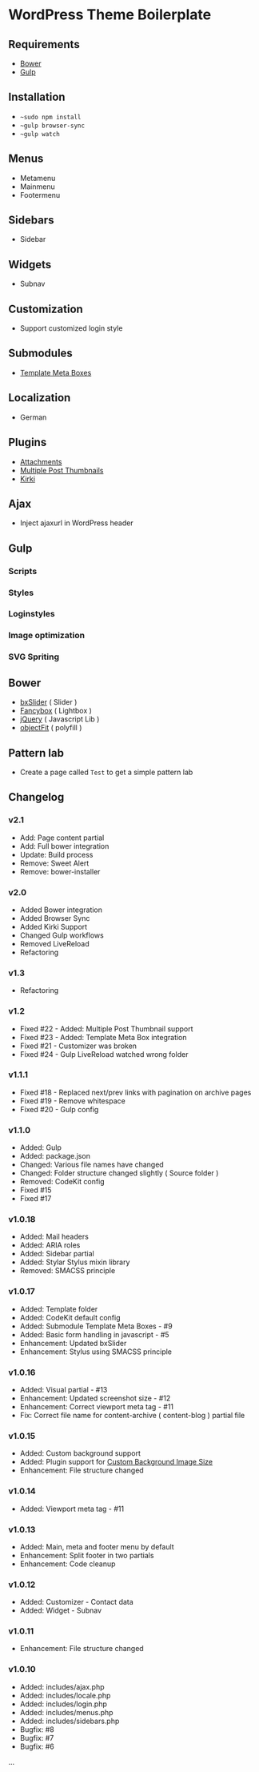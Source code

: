 # WordPress Theme Boilerplate

## Requirements

* [Bower](http://bower.io)
* [Gulp](http://gulpjs.com/)

## Installation

* `~sudo npm install`
* `~gulp browser-sync`
* `~gulp watch`

## Menus

* Metamenu
* Mainmenu
* Footermenu

## Sidebars

* Sidebar

## Widgets

* Subnav

## Customization

* Support customized login style

## Submodules

* [Template Meta Boxes](https://github.com/Horttcore/Template-Meta-Boxes)

## Localization

* German

## Plugins

* [Attachments](http://wordpress.org/plugins/attachments/)
* [Multiple Post Thumbnails](https://wordpress.org/plugins/multiple-post-thumbnails/)
* [Kirki](http://kirki.org/)

## Ajax

* Inject ajaxurl in WordPress header

## Gulp

### Scripts

### Styles

### Loginstyles

### Image optimization

### SVG Spriting

## Bower

* [bxSlider](http://bxslider.com/) ( Slider )
* [Fancybox](http://fancyapps.com/fancybox/) ( Lightbox )
* [jQuery](https://jquery.com/) ( Javascript Lib )
* [objectFit](https://github.com/anselmh/object-fit) ( polyfill )

## Pattern lab

* Create a page called `Test` to get a simple pattern lab

## Changelog

### v2.1

* Add: Page content partial
* Add: Full bower integration
* Update: Build process
* Remove: Sweet Alert
* Remove: bower-installer

### v2.0

* Added Bower integration
* Added Browser Sync
* Added Kirki Support
* Changed Gulp workflows
* Removed LiveReload
* Refactoring

### v1.3

* Refactoring

### v1.2

* Fixed #22 - Added: Multiple Post Thumbnail support
* Fixed #23 - Added: Template Meta Box integration
* Fixed #21 - Customizer was broken
* Fixed #24 - Gulp LiveReload watched wrong folder

### v1.1.1

* Fixed #18 - Replaced next/prev links with pagination on archive pages
* Fixed #19 - Remove whitespace
* Fixed #20 - Gulp config

### v1.1.0

* Added: Gulp
* Added: package.json
* Changed: Various file names have changed
* Changed: Folder structure changed slightly ( Source folder )
* Removed: CodeKit config
* Fixed #15
* Fixed #17

### v1.0.18

* Added: Mail headers
* Added: ARIA roles
* Added: Sidebar partial
* Added: Stylar Stylus mixin library
* Removed: SMACSS principle

### v1.0.17

* Added: Template folder
* Added: CodeKit default config
* Added: Submodule Template Meta Boxes - #9
* Added: Basic form handling in javascript - #5
* Enhancement: Updated bxSlider
* Enhancement: Stylus using SMACSS principle

### v1.0.16

* Added: Visual partial - #13
* Enhancement: Updated screenshot size - #12
* Enhancement: Correct viewport meta tag - #11
* Fix: Correct file name for content-archive ( content-blog ) partial file

### v1.0.15

* Added: Custom background support
* Added: Plugin support for [Custom Background Image Size](https://github.com/Horttcore/Custom-Background-Image-Size)
* Enhancement: File structure changed

### v1.0.14

* Added: Viewport meta tag - #11

### v1.0.13

* Added: Main, meta and footer menu by default
* Enhancement: Split footer in two partials
* Enhancement: Code cleanup

### v1.0.12

* Added: Customizer - Contact data
* Added: Widget - Subnav

### v1.0.11

* Enhancement: File structure changed

### v1.0.10

* Added: includes/ajax.php
* Added: includes/locale.php
* Added: includes/login.php
* Added: includes/menus.php
* Added: includes/sidebars.php
* Bugfix: #8
* Bugfix: #7
* Bugfix: #6

…

